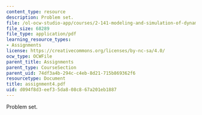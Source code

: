```yaml
---
content_type: resource
description: Problem set.
file: /ol-ocw-studio-app/courses/2-141-modeling-and-simulation-of-dynamic-systems-fall-2006/d094f8d3eef35da808c867a201eb1887_assignment4.pdf
file_size: 68289
file_type: application/pdf
learning_resource_types:
- Assignments
license: https://creativecommons.org/licenses/by-nc-sa/4.0/
ocw_type: OCWFile
parent_title: Assignments
parent_type: CourseSection
parent_uid: 74df3a4b-294c-c4eb-8d21-715b869362f6
resourcetype: Document
title: assignment4.pdf
uid: d094f8d3-eef3-5da8-08c8-67a201eb1887
---
```

Problem set.